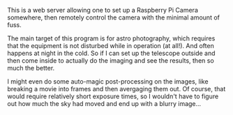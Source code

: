 This is a web server allowing one to set up a Raspberry Pi Camera somewhere, then remotely control the camera with the minimal amount of fuss.

The main target of this program is for astro photography, which requires that the equipment is not disturbed while in operation (at all!). And often happens at night in the cold.  So if I can set up the telescope outside and then come inside to actually do the imaging and see the results, then so much the better.

I might even do some auto-magic post-processing on the images, like breaking a movie into frames and then avergaging them out.  Of course, that would require relatively short exposure times, so I wouldn't have to figure out how much the sky had moved and end up with a blurry image...
